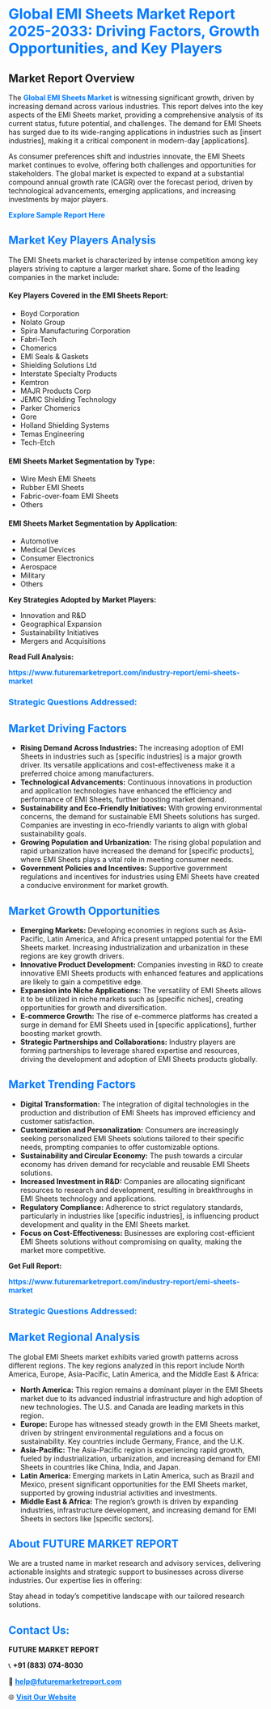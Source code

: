<h1 style="color: #007BFF;">Global EMI Sheets Market Report 2025-2033: Driving Factors, Growth Opportunities, and Key Players</h1>

<section id="overview">
<h2>Market Report Overview</h2>
<p>The <a href="https://www.futuremarketreport.com/industry-report/emi-sheets-market" style="color: #007BFF; text-decoration: none;"><strong>Global EMI Sheets Market</strong></a> is witnessing significant growth, driven by increasing demand across various industries. This report delves into the key aspects of the EMI Sheets market, providing a comprehensive analysis of its current status, future potential, and challenges. The demand for EMI Sheets has surged due to its wide-ranging applications in industries such as [insert industries], making it a critical component in modern-day [applications].</p>
<p>As consumer preferences shift and industries innovate, the EMI Sheets market continues to evolve, offering both challenges and opportunities for stakeholders. The global market is expected to expand at a substantial compound annual growth rate (CAGR) over the forecast period, driven by technological advancements, emerging applications, and increasing investments by major players.</p>
</section>

<section id="overview">
<p><a href="https://www.futuremarketreport.com/request-sample/reportId=75288" style="color: #007BFF; text-decoration: none;"><strong>Explore Sample Report Here</strong></a></p>
</section>

<section id="key-players">
<h2 style="color: #007BFF;">Market Key Players Analysis</h2>
<p>The EMI Sheets market is characterized by intense competition among key players striving to capture a larger market share. Some of the leading companies in the market include:</p>
<h4>Key Players Covered in the EMI Sheets Report:</h4>
<ul><li>Boyd Corporation</li><li>Nolato Group</li><li>Spira Manufacturing Corporation</li><li>Fabri-Tech</li><li>Chomerics</li><li>EMI Seals &amp; Gaskets</li><li>Shielding Solutions Ltd</li><li>Interstate Specialty Products</li><li>Kemtron</li><li>MAJR Products Corp</li><li>JEMIC Shielding Technology</li><li>Parker Chomerics</li><li>Gore</li><li>Holland Shielding Systems</li><li>Temas Engineering</li><li>Tech-Etch</li></ul>
<h4>EMI Sheets Market Segmentation by Type:</h4>
<ul><li>Wire Mesh EMI Sheets</li><li>Rubber EMI Sheets</li><li>Fabric-over-foam EMI Sheets</li><li>Others</li></ul>

<h4>EMI Sheets Market Segmentation by Application:</h4>
<ul><li>Automotive</li><li>Medical Devices</li><li>Consumer Electronics</li><li>Aerospace</li><li>Military</li><li>Others</li></ul>
<p><strong>Key Strategies Adopted by Market Players:</strong></p>
<ul>
<li>Innovation and R&D</li>
<li>Geographical Expansion</li>
<li>Sustainability Initiatives</li>
<li>Mergers and Acquisitions</li>
</ul>
</section>

<section>
<p><strong>Read Full Analysis: </strong></p><a href="https://www.futuremarketreport.com/industry-report/emi-sheets-market" style="color: #007BFF; text-decoration: none;"><strong>https://www.futuremarketreport.com/industry-report/emi-sheets-market</strong></a>
<h3 style="color: #007BFF;">Strategic Questions Addressed:</h3>
</section>

<section id="driving-factors">
<h2 style="color: #007BFF;">Market Driving Factors</h2>
<ul>
<li><strong>Rising Demand Across Industries:</strong> The increasing adoption of EMI Sheets in industries such as [specific industries] is a major growth driver. Its versatile applications and cost-effectiveness make it a preferred choice among manufacturers.</li>
<li><strong>Technological Advancements:</strong> Continuous innovations in production and application technologies have enhanced the efficiency and performance of EMI Sheets, further boosting market demand.</li>
<li><strong>Sustainability and Eco-Friendly Initiatives:</strong> With growing environmental concerns, the demand for sustainable EMI Sheets solutions has surged. Companies are investing in eco-friendly variants to align with global sustainability goals.</li>
<li><strong>Growing Population and Urbanization:</strong> The rising global population and rapid urbanization have increased the demand for [specific products], where EMI Sheets plays a vital role in meeting consumer needs.</li>
<li><strong>Government Policies and Incentives:</strong> Supportive government regulations and incentives for industries using EMI Sheets have created a conducive environment for market growth.</li>
</ul>
</section>

<section id="growth-opportunities">
<h2 style="color: #007BFF;">Market Growth Opportunities</h2>
<ul>
<li><strong>Emerging Markets:</strong> Developing economies in regions such as Asia-Pacific, Latin America, and Africa present untapped potential for the EMI Sheets market. Increasing industrialization and urbanization in these regions are key growth drivers.</li>
<li><strong>Innovative Product Development:</strong> Companies investing in R&D to create innovative EMI Sheets products with enhanced features and applications are likely to gain a competitive edge.</li>
<li><strong>Expansion into Niche Applications:</strong> The versatility of EMI Sheets allows it to be utilized in niche markets such as [specific niches], creating opportunities for growth and diversification.</li>
<li><strong>E-commerce Growth:</strong> The rise of e-commerce platforms has created a surge in demand for EMI Sheets used in [specific applications], further boosting market growth.</li>
<li><strong>Strategic Partnerships and Collaborations:</strong> Industry players are forming partnerships to leverage shared expertise and resources, driving the development and adoption of EMI Sheets products globally.</li>
</ul>
</section>

<section id="trending-factors">
<h2 style="color: #007BFF;">Market Trending Factors</h2>
<ul>
<li><strong>Digital Transformation:</strong> The integration of digital technologies in the production and distribution of EMI Sheets has improved efficiency and customer satisfaction.</li>
<li><strong>Customization and Personalization:</strong> Consumers are increasingly seeking personalized EMI Sheets solutions tailored to their specific needs, prompting companies to offer customizable options.</li>
<li><strong>Sustainability and Circular Economy:</strong> The push towards a circular economy has driven demand for recyclable and reusable EMI Sheets solutions.</li>
<li><strong>Increased Investment in R&D:</strong> Companies are allocating significant resources to research and development, resulting in breakthroughs in EMI Sheets technology and applications.</li>
<li><strong>Regulatory Compliance:</strong> Adherence to strict regulatory standards, particularly in industries like [specific industries], is influencing product development and quality in the EMI Sheets market.</li>
<li><strong>Focus on Cost-Effectiveness:</strong> Businesses are exploring cost-efficient EMI Sheets solutions without compromising on quality, making the market more competitive.</li>
</ul>
</section>

<section>
<p><strong>Get Full Report: </strong></p><a href="https://www.futuremarketreport.com/industry-report/emi-sheets-market" style="color: #007BFF; text-decoration: none;"><strong>https://www.futuremarketreport.com/industry-report/emi-sheets-market</strong></a>
<h3 style="color: #007BFF;">Strategic Questions Addressed:</h3>
</section>


<section id="regional-analysis">
<h2 style="color: #007BFF;">Market Regional Analysis</h2>
<p>The global EMI Sheets market exhibits varied growth patterns across different regions. The key regions analyzed in this report include North America, Europe, Asia-Pacific, Latin America, and the Middle East & Africa:</p>
<ul>
<li><strong>North America:</strong> This region remains a dominant player in the EMI Sheets market due to its advanced industrial infrastructure and high adoption of new technologies. The U.S. and Canada are leading markets in this region.</li>
<li><strong>Europe:</strong> Europe has witnessed steady growth in the EMI Sheets market, driven by stringent environmental regulations and a focus on sustainability. Key countries include Germany, France, and the U.K.</li>
<li><strong>Asia-Pacific:</strong> The Asia-Pacific region is experiencing rapid growth, fueled by industrialization, urbanization, and increasing demand for EMI Sheets in countries like China, India, and Japan.</li>
<li><strong>Latin America:</strong> Emerging markets in Latin America, such as Brazil and Mexico, present significant opportunities for the EMI Sheets market, supported by growing industrial activities and investments.</li>
<li><strong>Middle East & Africa:</strong> The region’s growth is driven by expanding industries, infrastructure development, and increasing demand for EMI Sheets in sectors like [specific sectors].</li>
</ul>
</section>

<footer>
<h2 style="color: #007BFF;">About FUTURE MARKET REPORT</h2>
<p>We are a trusted name in market research and advisory services, delivering actionable insights and strategic support to businesses across diverse industries. Our expertise lies in offering:</p>

<p>Stay ahead in today’s competitive landscape with our tailored research solutions.</p>

<h2 style="color: #007BFF;">Contact Us:</h2>
<p><strong>FUTURE MARKET REPORT</strong></p>
<p>📞 <strong>+91 (883) 074-8030</strong></p>
<p>📧 <strong><a href="mailto:help@futuremarketreport.com" style="color: #007BFF;">help@futuremarketreport.com</a></strong></p>
<p>🌐 <strong><a href="https://www.futuremarketreport.com/" style="color: #007BFF;">Visit Our Website</a></strong></p>
</footer>